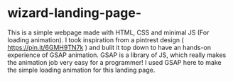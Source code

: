# wizard-landing-page-
This is a  simple webpage made with HTML, CSS and minimal JS (For loading animation). I took inspiration from a pintrest design ( https://pin.it/6GMH9TN7k ) and bulit it top down to have an hands-on experience of GSAP animation. GSAP is a library of JS, which really makes the animation job very easy for a programmer! I used GSAP here to make the simple loading animation for this landing page.

